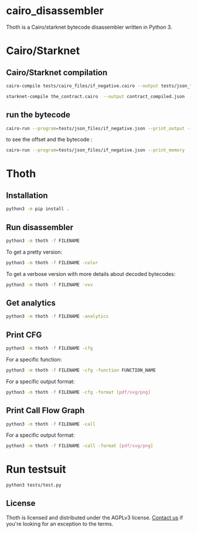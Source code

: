 # cairo_disassembler

Thoth is a Cairo/starknet bytecode disassembler written in Python 3.

# Cairo/Starknet
## Cairo/Starknet compilation

```sh
cairo-compile tests/cairo_files/if_negative.cairo --output tests/json_files/if_negative.json

starknet-compile the_contract.cairo  --output contract_compiled.json  --abi contract_abi.json
```


## run the bytecode
```sh
cairo-run --program=tests/json_files/if_negative.json --print_output --layout=small
```

to see the offset and the bytecode :

```sh
cairo-run --program=tests/json_files/if_negative.json --print_memory 
```

# Thoth

## Installation

```sh
python3 -m pip install .
```

## Run disassembler

```sh
python3 -m thoth -f FILENAME
```

To get a pretty version:

```sh
python3 -m thoth -f FILENAME -color
```

To get a verbose version with more details about decoded bytecodes:
```sh
python3 -m thoth -f FILENAME -vvv
```

## Get analytics
```sh
python3 -m thoth -f FILENAME -analytics
```

## Print CFG 

```sh
python3 -m thoth -f FILENAME -cfg
```
For a specific function:
```sh
python3 -m thoth -f FILENAME -cfg -function FUNCTION_NAME
```
For a specific output format:
```sh
python3 -m thoth -f FILENAME -cfg -format [pdf/svg/png]
```

## Print Call Flow Graph 

```sh
python3 -m thoth -f FILENAME -call
```
For a specific output format:
```sh
python3 -m thoth -f FILENAME -call -format [pdf/svg/png]
```

# Run testsuit
```sh
python3 tests/test.py
```

## License

Thoth is licensed and distributed under the AGPLv3 license. [Contact us](mailto:contact@fuzzinglabs.com) if you're looking for an exception to the terms.